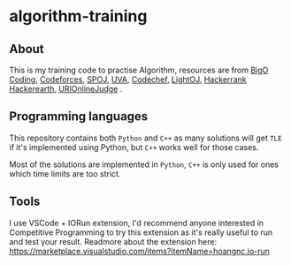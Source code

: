 # algorithm-training
## About
This is my training code to practise Algorithm, resources are from [BigO Coding](http://bigocoding.com/ "BigO Coding"), [Codeforces](http://codeforces.com/ "Codeforces"), [SPOJ](https://www.spoj.com/ "SPOJ"), [UVA](https://uva.onlinejudge.org/ "UVA"), [Codechef](https://www.codechef.com/ "Codechef"), [LightOJ](http://lightoj.com "LightOJ"), [Hackerrank](https://hackerrank.com "Hackerrank") [Hackerearth](https://hackerearth.com "Hackerearth"), [URIOnlineJudge](https://www.urionlinejudge.com.br/judge/en "URIOnlineJudge")  .

## Programming languages
This repository contains both `Python` and `C++` as many solutions will get `TLE` if it's implemented using Python, but `C++` works well for those cases.

Most of the solutions are implemented in `Python`, `C++` is only used for ones which time limits are too strict.

## Tools
I use VSCode + IORun extension, I'd recommend anyone interested in Competitive Programming to try this extension as it's really useful to run and test your result. Readmore about the extension here: https://marketplace.visualstudio.com/items?itemName=hoangnc.io-run
